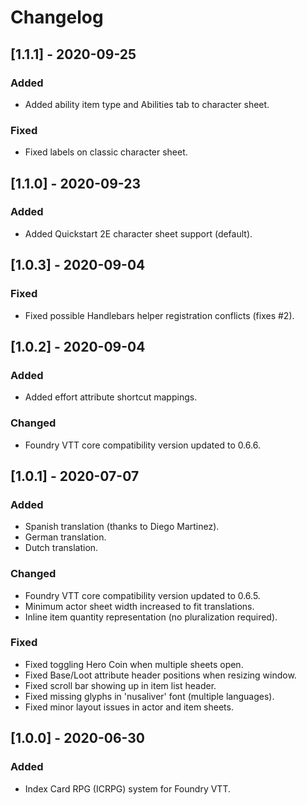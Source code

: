 # Changelog

## [1.1.1] - 2020-09-25
### Added
- Added ability item type and Abilities tab to character sheet.
### Fixed
- Fixed labels on classic character sheet.

## [1.1.0] - 2020-09-23
### Added
- Added Quickstart 2E character sheet support (default).

## [1.0.3] - 2020-09-04
### Fixed
- Fixed possible Handlebars helper registration conflicts (fixes #2).

## [1.0.2] - 2020-09-04
### Added
- Added effort attribute shortcut mappings.
### Changed
- Foundry VTT core compatibility version updated to 0.6.6.

## [1.0.1] - 2020-07-07
### Added
- Spanish translation (thanks to Diego Martinez).
- German translation.
- Dutch translation.
### Changed
- Foundry VTT core compatibility version updated to 0.6.5.
- Minimum actor sheet width increased to fit translations.
- Inline item quantity representation (no pluralization required).
### Fixed
- Fixed toggling Hero Coin when multiple sheets open.
- Fixed Base/Loot attribute header positions when resizing window.
- Fixed scroll bar showing up in item list header.
- Fixed missing glyphs in 'nusaliver' font (multiple languages).
- Fixed minor layout issues in actor and item sheets.

## [1.0.0] - 2020-06-30
### Added
- Index Card RPG (ICRPG) system for Foundry VTT.
